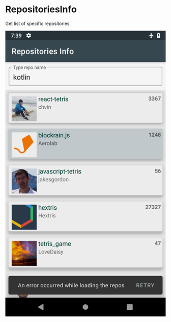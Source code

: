 # RepositoriesInfo
Get list of specific repositories

![Device screenshot](https://github.com/drybnikov/RepositoriesInfo/blob/master/device-2019-01-11-133927.png)
